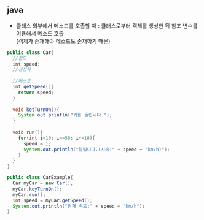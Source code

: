 ## java
- 클래스 외부에서 메소드를 호출할 때 : 클래스로부터 객체를 생성한 뒤 참조 변수를 이용해서 메소드 호출
<br>(객체가 존재해야 메소드도 존재하기 때문)
``` java
public class Car{
  //필드
  int speed;
  //생성자
  
  //메소드
  int getSpeed(){
    return speed;
  }
  
  void ketTurnOn(){
    System.out.println("키를 돌립니다.");
  }
  
  void run(){
    for(int i=10; i<=50; i+=10){
      speed = i;
      System.out.println("달립니다.(시속:" + speed + "km/h)");
    }
  }
}

public class CarExample{
  Car myCar = new Car();
  myCar.keyTurnOn();
  myCar.run();
  int speed = myCar.getSpeed();
  System.out.println("현재 속도:" + speed + "km/h");
}
```
